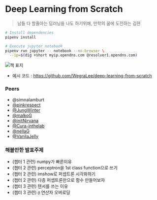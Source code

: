 Deep Learning from Scratch
========
> 남들 다 할줄아는 딥러닝을 나도 하기위해, 만학의 꿈에 도전하는 김젼

```bash
# Install dependencies
pipenv install

# Execute jupyter notebook
pipenv run jupyter -- notebook --no-browser \
  --ip=$(dig +short myip.opendns.com @resolver1.opendns.com)
```

![책 표지](https://raw.githubusercontent.com/oreilly-japan/deep-learning-from-scratch/images/deep-learning-from-scratch.png)

- 예시 코드 : https://github.com/WegraLee/deep-learning-from-scratch

### Peers
- @simnalamburt
- [@pinkrespect](https://github.com/pinkrespect/DeepLearningFromScratch)
- [@JungWinter](https://github.com/JungWinter/Code_Study/tree/master/Book/DeepLearningFromScratch)
- [@malkoG](https://github.com/malkoG/academic/tree/master/data-science/deep-learning-from-scratch)
- [@initNirvana](https://github.com/initNirvana/LifeCoding/tree/master/DeeplearningScratch)
- [@Cura-inthelab](https://github.com/Cura-inthelab/deep-learning)
- [@nellaG](https://github.com/nellaG/dlfs)
- [@VanilaJelly](https://github.com/VanilaJelly/ddl)

### 해볼만한 발표주제
- (챕터 1 관련) numpy가 빠른이유
- (챕터 2 관련) perceptron을 1st class function으로 쓰기
- (챕터 2 관련) imshow로 퍼셉트론 시각화하기
- (챕터 2 관련) 다층 퍼셉트론만으로 함수 만들어보자
- (챕터 3 관련) 텐서를 쓰는 이유
- (챕터 3 관련) `@` 연산자 오버로딩
